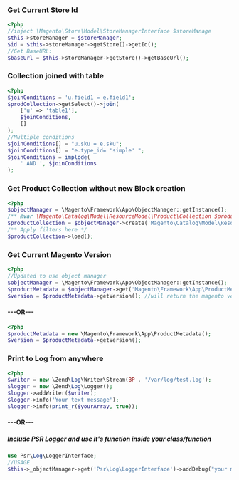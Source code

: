 ### Get Current Store Id
```php
<?php
//inject \Magento\Store\Model\StoreManagerInterface $storeManage
$this->storeManager = $storeManager;
$id = $this->storeManager->getStore()->getId();
//Get BaseURL:
$baseUrl = $this->storeManager->getStore()->getBaseUrl();
```

### Collection joined with table
```php
<?php
$joinConditions = 'u.field1 = e.field1';
$prodCollection->getSelect()->join(
	['u' => 'table1'],
	$joinConditions,
	[]
);
//Multiple conditions
$joinConditions[] = "u.sku = e.sku";
$joinConditions[] = "e.type_id= 'simple' ";
$joinConditions = implode(
	' AND ', $joinConditions
);
```

### Get Product Collection without new Block creation
```php
<?php
$objectManager = \Magento\Framework\App\ObjectManager::getInstance();
/** @var \Magento\Catalog\Model\ResourceModel\Product\Collection $productCollection */
$productCollection = $objectManager->create('Magento\Catalog\Model\ResourceModel\Product\Collection');
/** Apply filters here */
$productCollection->load();
```

### Get Current Magento Version
```php
<?php
//Updated to use object manager
$objectManager = \Magento\Framework\App\ObjectManager::getInstance();
$productMetadata = $objectManager->get('Magento\Framework\App\ProductMetadataInterface');
$version = $productMetadata->getVersion(); //will return the magento version
```
#### ---OR---
```php
<?php
$productMetadata = new \Magento\Framework\App\ProductMetadata();
$version = $productMetadata->getVersion();
```

### Print to Log from anywhere
```php
<?php
$writer = new \Zend\Log\Writer\Stream(BP . '/var/log/test.log');
$logger = new \Zend\Log\Logger();
$logger->addWriter($writer);
$logger->info('Your text message');
$logger->info(print_r($yourArray, true));
```
#### ---OR---
##### Include PSR Logger and use it's function inside your class/function
```php
use Psr\Log\LoggerInterface;
//USAGE
$this->_objectManager->get('Psr\Log\LoggerInterface')->addDebug("your message goes here");
```

